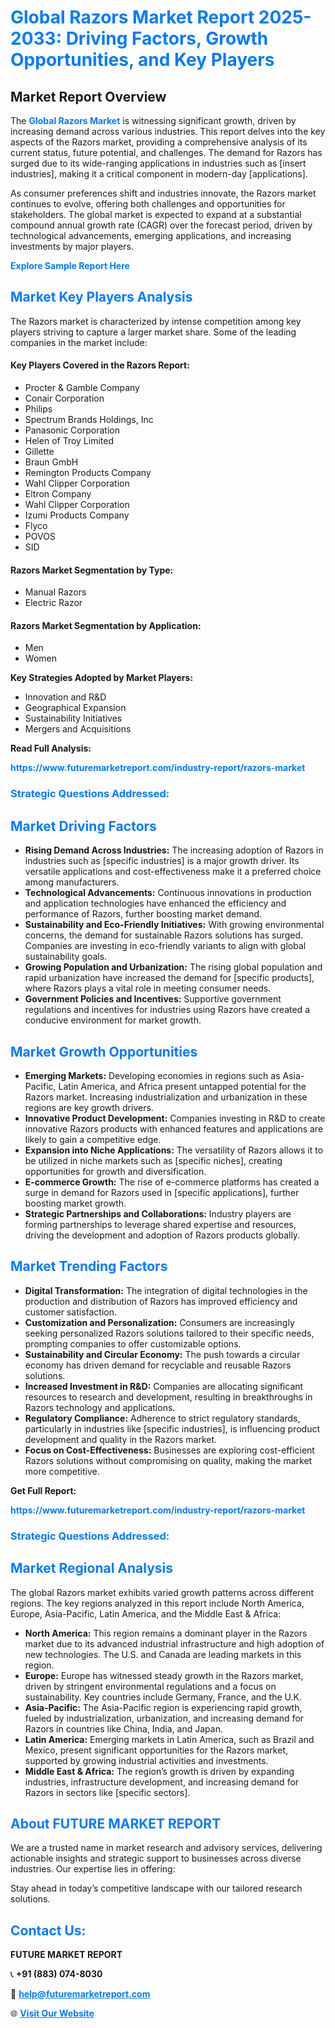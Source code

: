 <h1 style="color: #007BFF;">Global Razors Market Report 2025-2033: Driving Factors, Growth Opportunities, and Key Players</h1>

<section id="overview">
<h2>Market Report Overview</h2>
<p>The <a href="https://www.futuremarketreport.com/industry-report/razors-market" style="color: #007BFF; text-decoration: none;"><strong>Global Razors Market</strong></a> is witnessing significant growth, driven by increasing demand across various industries. This report delves into the key aspects of the Razors market, providing a comprehensive analysis of its current status, future potential, and challenges. The demand for Razors has surged due to its wide-ranging applications in industries such as [insert industries], making it a critical component in modern-day [applications].</p>
<p>As consumer preferences shift and industries innovate, the Razors market continues to evolve, offering both challenges and opportunities for stakeholders. The global market is expected to expand at a substantial compound annual growth rate (CAGR) over the forecast period, driven by technological advancements, emerging applications, and increasing investments by major players.</p>
</section>

<section id="overview">
<p><a href="https://www.futuremarketreport.com/request-sample/reportId=83635" style="color: #007BFF; text-decoration: none;"><strong>Explore Sample Report Here</strong></a></p>
</section>

<section id="key-players">
<h2 style="color: #007BFF;">Market Key Players Analysis</h2>
<p>The Razors market is characterized by intense competition among key players striving to capture a larger market share. Some of the leading companies in the market include:</p>
<h4>Key Players Covered in the Razors Report:</h4>
<ul><li>Procter &amp; Gamble Company</li><li>Conair Corporation</li><li>Philips</li><li>Spectrum Brands Holdings, Inc</li><li>Panasonic Corporation</li><li>Helen of Troy Limited</li><li>Gillette</li><li>Braun GmbH</li><li>Remington Products Company</li><li>Wahl Clipper Corporation</li><li>Eltron Company</li><li>Wahl Clipper Corporation</li><li>Izumi Products Company</li><li>Flyco</li><li>POVOS</li><li>SID</li></ul>
<h4>Razors Market Segmentation by Type:</h4>
<ul><li>Manual Razors</li><li>Electric Razor</li></ul>

<h4>Razors Market Segmentation by Application:</h4>
<ul><li>Men</li><li>Women</li></ul>
<p><strong>Key Strategies Adopted by Market Players:</strong></p>
<ul>
<li>Innovation and R&D</li>
<li>Geographical Expansion</li>
<li>Sustainability Initiatives</li>
<li>Mergers and Acquisitions</li>
</ul>
</section>

<section>
<p><strong>Read Full Analysis: </strong></p><a href="https://www.futuremarketreport.com/industry-report/razors-market" style="color: #007BFF; text-decoration: none;"><strong>https://www.futuremarketreport.com/industry-report/razors-market</strong></a>
<h3 style="color: #007BFF;">Strategic Questions Addressed:</h3>
</section>

<section id="driving-factors">
<h2 style="color: #007BFF;">Market Driving Factors</h2>
<ul>
<li><strong>Rising Demand Across Industries:</strong> The increasing adoption of Razors in industries such as [specific industries] is a major growth driver. Its versatile applications and cost-effectiveness make it a preferred choice among manufacturers.</li>
<li><strong>Technological Advancements:</strong> Continuous innovations in production and application technologies have enhanced the efficiency and performance of Razors, further boosting market demand.</li>
<li><strong>Sustainability and Eco-Friendly Initiatives:</strong> With growing environmental concerns, the demand for sustainable Razors solutions has surged. Companies are investing in eco-friendly variants to align with global sustainability goals.</li>
<li><strong>Growing Population and Urbanization:</strong> The rising global population and rapid urbanization have increased the demand for [specific products], where Razors plays a vital role in meeting consumer needs.</li>
<li><strong>Government Policies and Incentives:</strong> Supportive government regulations and incentives for industries using Razors have created a conducive environment for market growth.</li>
</ul>
</section>

<section id="growth-opportunities">
<h2 style="color: #007BFF;">Market Growth Opportunities</h2>
<ul>
<li><strong>Emerging Markets:</strong> Developing economies in regions such as Asia-Pacific, Latin America, and Africa present untapped potential for the Razors market. Increasing industrialization and urbanization in these regions are key growth drivers.</li>
<li><strong>Innovative Product Development:</strong> Companies investing in R&D to create innovative Razors products with enhanced features and applications are likely to gain a competitive edge.</li>
<li><strong>Expansion into Niche Applications:</strong> The versatility of Razors allows it to be utilized in niche markets such as [specific niches], creating opportunities for growth and diversification.</li>
<li><strong>E-commerce Growth:</strong> The rise of e-commerce platforms has created a surge in demand for Razors used in [specific applications], further boosting market growth.</li>
<li><strong>Strategic Partnerships and Collaborations:</strong> Industry players are forming partnerships to leverage shared expertise and resources, driving the development and adoption of Razors products globally.</li>
</ul>
</section>

<section id="trending-factors">
<h2 style="color: #007BFF;">Market Trending Factors</h2>
<ul>
<li><strong>Digital Transformation:</strong> The integration of digital technologies in the production and distribution of Razors has improved efficiency and customer satisfaction.</li>
<li><strong>Customization and Personalization:</strong> Consumers are increasingly seeking personalized Razors solutions tailored to their specific needs, prompting companies to offer customizable options.</li>
<li><strong>Sustainability and Circular Economy:</strong> The push towards a circular economy has driven demand for recyclable and reusable Razors solutions.</li>
<li><strong>Increased Investment in R&D:</strong> Companies are allocating significant resources to research and development, resulting in breakthroughs in Razors technology and applications.</li>
<li><strong>Regulatory Compliance:</strong> Adherence to strict regulatory standards, particularly in industries like [specific industries], is influencing product development and quality in the Razors market.</li>
<li><strong>Focus on Cost-Effectiveness:</strong> Businesses are exploring cost-efficient Razors solutions without compromising on quality, making the market more competitive.</li>
</ul>
</section>

<section>
<p><strong>Get Full Report: </strong></p><a href="https://www.futuremarketreport.com/industry-report/razors-market" style="color: #007BFF; text-decoration: none;"><strong>https://www.futuremarketreport.com/industry-report/razors-market</strong></a>
<h3 style="color: #007BFF;">Strategic Questions Addressed:</h3>
</section>


<section id="regional-analysis">
<h2 style="color: #007BFF;">Market Regional Analysis</h2>
<p>The global Razors market exhibits varied growth patterns across different regions. The key regions analyzed in this report include North America, Europe, Asia-Pacific, Latin America, and the Middle East & Africa:</p>
<ul>
<li><strong>North America:</strong> This region remains a dominant player in the Razors market due to its advanced industrial infrastructure and high adoption of new technologies. The U.S. and Canada are leading markets in this region.</li>
<li><strong>Europe:</strong> Europe has witnessed steady growth in the Razors market, driven by stringent environmental regulations and a focus on sustainability. Key countries include Germany, France, and the U.K.</li>
<li><strong>Asia-Pacific:</strong> The Asia-Pacific region is experiencing rapid growth, fueled by industrialization, urbanization, and increasing demand for Razors in countries like China, India, and Japan.</li>
<li><strong>Latin America:</strong> Emerging markets in Latin America, such as Brazil and Mexico, present significant opportunities for the Razors market, supported by growing industrial activities and investments.</li>
<li><strong>Middle East & Africa:</strong> The region’s growth is driven by expanding industries, infrastructure development, and increasing demand for Razors in sectors like [specific sectors].</li>
</ul>
</section>

<footer>
<h2 style="color: #007BFF;">About FUTURE MARKET REPORT</h2>
<p>We are a trusted name in market research and advisory services, delivering actionable insights and strategic support to businesses across diverse industries. Our expertise lies in offering:</p>

<p>Stay ahead in today’s competitive landscape with our tailored research solutions.</p>

<h2 style="color: #007BFF;">Contact Us:</h2>
<p><strong>FUTURE MARKET REPORT</strong></p>
<p>📞 <strong>+91 (883) 074-8030</strong></p>
<p>📧 <strong><a href="mailto:help@futuremarketreport.com" style="color: #007BFF;">help@futuremarketreport.com</a></strong></p>
<p>🌐 <strong><a href="https://www.futuremarketreport.com/" style="color: #007BFF;">Visit Our Website</a></strong></p>
</footer>